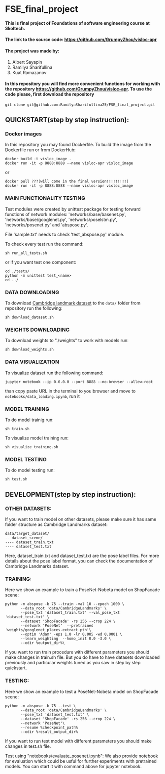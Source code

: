 # FSE_final_project

#### This is final project of Foundations of software engineering course at Skoltech.
#### The link to the source code: https://github.com/GrumpyZhou/visloc-apr
#### The project was made by: 
1) Albert Sayapin
2) Ramilya Sharifullina
3) Kuat Ramazanov

#### In this repository you will find more convenient functions for working with the repository https://github.com/GrumpyZhou/visloc-apr. To use the code please, first download the repository 
````
git clone git@github.com:RamilyaSharifullina25/FSE_final_project.git
````
## QUICKSTART(step by step instruction):

### Docker images
In this repository you may found Dockerfile. To build the image from the Dockerfile run or from DockerHub:
````
docker build -t visloc_image .
docker run -it -p 8888:8888 --name visloc-apr visloc_image
````
or

````
docker pull ???(will come in the final version!!!!!!!!!)
docker run -it -p 8888:8888 --name visloc-apr visloc_image
````

### MAIN FUNCTIONALITY TESTING

Test modules were created by unittest package for testing forward functions of network modules: 'networks/base/basenet.py',
'networks/base/googlenet.py', 'networks/poselstm.py', 'networks/posenet.py' and 'abspose.py'.

File 'sample.txt' needs to check 'test_abspose.py' module.

To check every test run the command:

````
sh run_all_tests.sh
````
or if you want test one component:

````
cd ./tests/
python -m unittest test_<name>
cd ../
````

### DATA DOWNLOADING
To download [Cambridge landmark dataset](https://www.repository.cam.ac.uk/handle/1810/251342#dataset) to the ````data/```` folder from repository run the following:

````
sh download_dataset.sh
````

### WEIGHTS DOWNLOADING
To download weights to "./weights" to work with models run:
````
sh download_weights.sh
````

### DATA VISUALIZATION
To visualize dataset run the following command:

````
jupyter notebook --ip 0.0.0.0 --port 8888 --no-browser --allow-root
````
than copy paste URL in the terminal to you browser and move to ````notebooks/data_loading.ipynb````, run it

### MODEL TRAINING
To do model trainig run:

````
sh train.sh
````
To visualize model training run:

````
sh visualize_training.sh
````

### MODEL TESTING
To do model testing run:

````
sh test.sh
````

## DEVELOPMENT(step by step instruction):

### OTHER DATASETS:
If you want to train model on other datasets, please make sure it has same folder structure as Cambridge Landmarks dataset:

````
data/target_dataset/
-- dataset_scene/
---- dataset_train.txt
---- dataset_test.txt
````
Here, dataset_train.txt and dataset_test.txt are the pose label files. For more details about the pose label format, you can check the documentation of Cambridge Landmarks dataset.

### TRAINING:
Here we show an example to train a PoseNet-Nobeta model on ShopFacade scene:

````
python -m abspose -b 75 --train -val 10 --epoch 1000 \
       --data_root 'data/CambridgeLandmarks' \
       --pose_txt 'dataset_train.txt' --val_pose_txt 'dataset_test.txt' \
       --dataset 'ShopFacade' -rs 256 --crop 224 \
       --network 'PoseNet'  --pretrained 'weights/googlenet_places.extract.pth'\
       --optim 'Adam' -eps 1.0 -lr 0.005 -wd 0.0001 \
       --learn_weighting  --homo_init 0.0 -3.0 \  
       --odir %output_dir%\
````
If you want to run train procedure with different parameters you should make changes in train.sh file. But you do have to have datasets downloaded previously and particular weights tuned as you saw in step by step quickstart.

### TESTING:
Here we show an example to test a PoseNet-Nobeta model on ShopFacade scene:

````
python -m abspose -b 75 --test \
       --data_root 'data/CambridgeLandmarks' \
       --pose_txt 'dataset_test.txt' \
       --dataset 'ShopFacade' -rs 256 --crop 224 \
       --network 'PoseNet'\
       --resume %checkpoint_path% 
       --odir %result_output_dir%
````
If you want to run test model with different parameters you should make changes in test.sh file.


Test using "notebooks/evaluate_posenet.ipynb": We also provide notebook for evaluation which could be usful for further experiments with pretrained models. You can start it with command above for jupyter notebook.